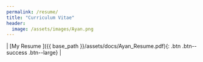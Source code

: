 ```yaml
---
permalink: /resume/
title: "Curriculum Vitae"
header:
  image: /assets/images/Ayan.png
---
```

|  [My Resume ]({{ base_path }}/assets/docs/Ayan_Resume.pdf){: .btn .btn--success .btn--large} |
